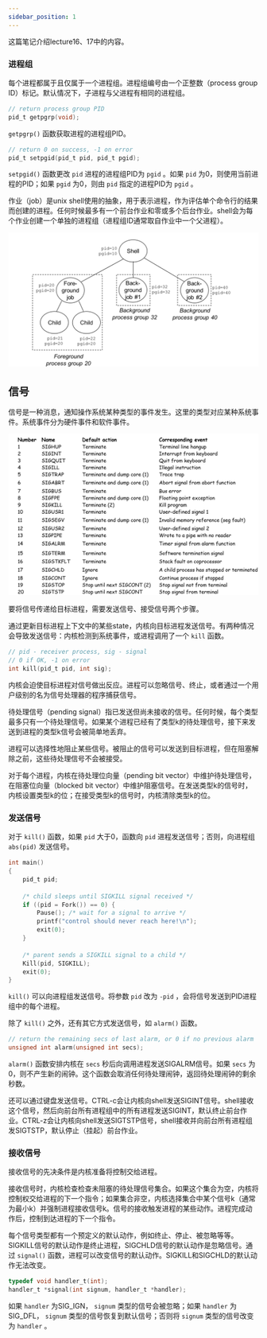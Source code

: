 ```yaml
---
sidebar_position: 1
---
```


这篇笔记介绍lecture16、17中的内容。  

### 进程组

每个进程都属于且仅属于一个进程组。进程组编号由一个正整数（process group ID）标记。默认情况下，子进程与父进程有相同的进程组。  

```C
// return process group PID
pid_t getpgrp(void);
```

``getpgrp()`` 函数获取进程的进程组PID。

```C
// return 0 on success, -1 on error
pid_t setpgid(pid_t pid, pid_t pgid);
```

``setpgid()`` 函数更改 ``pid`` 进程的进程组PID为 ``pgid`` 。如果 ``pid`` 为0，则使用当前进程的PID；如果 ``pgid`` 为0，则由 ``pid`` 指定的进程PID为 ``pgid`` 。  

作业（job）是unix shell使用的抽象，用于表示进程，作为评估单个命令行的结果而创建的进程。任何时候最多有一个前台作业和零或多个后台作业。shell会为每个作业创建一个单独的进程组（进程组ID通常取自作业中一个父进程）。  

![process group](./img/process%20group.png)

## 信号

信号是一种消息，通知操作系统某种类型的事件发生。这里的类型对应某种系统事件。系统事件分为硬件事件和软件事件。  

![signal](./img/signal.png)  

要将信号传递给目标进程，需要发送信号、接受信号两个步骤。  

通过更新目标进程上下文中的某些state，内核向目标进程发送信号。有两种情况会导致发送信号：内核检测到系统事件，或进程调用了一个 ``kill`` 函数。  

```C
// pid - receiver process, sig - signal
// 0 if OK, -1 on error
int kill(pid_t pid, int sig);
```

内核会迫使目标进程对信号做出反应。进程可以忽略信号、终止，或者通过一个用户级别的名为信号处理器的程序捕获信号。  

待处理信号（pending signal）指已发送但尚未接收的信号。任何时候，每个类型最多只有一个待处理信号。如果某个进程已经有了类型k的待处理信号，接下来发送到进程的类型k信号会被简单地丢弃。   

进程可以选择性地阻止某些信号。被阻止的信号可以发送到目标进程，但在阻塞解除之前，这些待处理信号不会被接受。  

对于每个进程，内核在待处理位向量（pending bit vector）中维护待处理信号，在阻塞位向量（blocked bit vector）中维护阻塞信号。在发送类型k的信号时，内核设置类型k的位；在接受类型k的信号时，内核清除类型k的位。

### 发送信号

对于 ``kill()`` 函数，如果 ``pid`` 大于0，函数向 ``pid`` 进程发送信号；否则，向进程组 ``abs(pid)`` 发送信号。  

```C
int main()
{
    pid_t pid;

    /* child sleeps until SIGKILL signal received */
    if ((pid = Fork()) == 0) {
        Pause(); /* wait for a signal to arrive */
        printf("control should never reach here!\n");
        exit(0);
    }

    /* parent sends a SIGKILL signal to a child */
    Kill(pid, SIGKILL);
    exit(0);
}
```

``kill()`` 可以向进程组发送信号。将参数 ``pid`` 改为 ``-pid`` ，会将信号发送到PID进程组中的每个进程。

除了 ``kill()`` 之外，还有其它方式发送信号，如 ``alarm()`` 函数。  

```C
// return the remaining secs of last alarm, or 0 if no previous alarm
unsigned int alarm(unsigned int secs);
```

``alarm()`` 函数安排内核在 ``secs`` 秒后向调用进程发送SIGALRM信号。如果 ``secs`` 为0，则不产生新的闹钟。这个函数会取消任何待处理闹钟，返回待处理闹钟的剩余秒数。

还可以通过键盘发送信号。CTRL-c会让内核向shell发送SIGINT信号。shell接收这个信号，然后向前台所有进程组中的所有进程发送SIGINT，默认终止前台作业。CTRL-z会让内核向shell发送SIGTSTP信号，shell接收并向前台所有进程组发SIGTSTP，默认停止（挂起）前台作业。  

### 接收信号

接收信号的先决条件是内核准备将控制交给进程。  

接收信号时，内核检查检查未阻塞的待处理信号集合。如果这个集合为空，内核将控制权交给进程的下一个指令；如果集合非空，内核选择集合中某个信号k（通常为最小k）并强制进程接收信号k。信号的接收触发进程的某些动作。进程完成动作后，控制到达进程的下一个指令。  

每个信号类型都有一个预定义的默认动作，例如终止、停止、被忽略等等。SIGKILL信号的默认动作是终止进程，SIGCHLD信号的默认动作是忽略信号。通过 ``signal()`` 函数，进程可以改变信号的默认动作。SIGKILL和SIGCHLD的默认动作无法改变。  

```C
typedef void handler_t(int);
handler_t *signal(int signum, handler_t *handler);
```

如果 ``handler`` 为SIG_IGN， ``signum`` 类型的信号会被忽略；如果 ``handler`` 为SIG_DFL， ``signum`` 类型的信号恢复到默认信号；否则将 ``signum`` 类型的信号改变为 ``handler`` 。